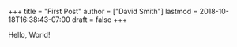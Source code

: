 +++
title = "First Post"
author = ["David Smith"]
lastmod = 2018-10-18T16:38:43-07:00
draft = false
+++

Hello, World!
